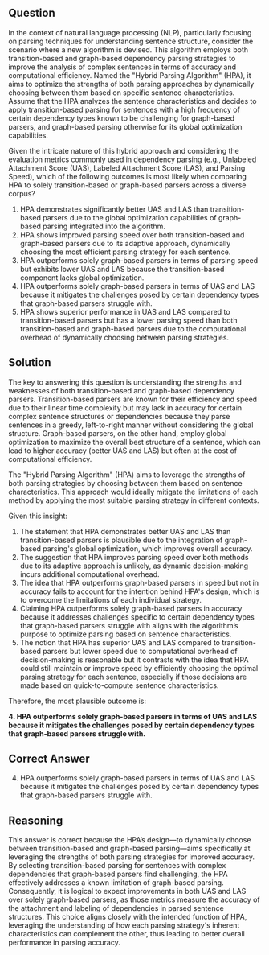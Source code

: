 ## Question

In the context of natural language processing (NLP), particularly focusing on parsing techniques for understanding sentence structure, consider the scenario where a new algorithm is devised. This algorithm employs both transition-based and graph-based dependency parsing strategies to improve the analysis of complex sentences in terms of accuracy and computational efficiency. Named the "Hybrid Parsing Algorithm" (HPA), it aims to optimize the strengths of both parsing approaches by dynamically choosing between them based on specific sentence characteristics. Assume that the HPA analyzes the sentence characteristics and decides to apply transition-based parsing for sentences with a high frequency of certain dependency types known to be challenging for graph-based parsers, and graph-based parsing otherwise for its global optimization capabilities. 

Given the intricate nature of this hybrid approach and considering the evaluation metrics commonly used in dependency parsing (e.g., Unlabeled Attachment Score (UAS), Labeled Attachment Score (LAS), and Parsing Speed), which of the following outcomes is most likely when comparing HPA to solely transition-based or graph-based parsers across a diverse corpus?

1. HPA demonstrates significantly better UAS and LAS than transition-based parsers due to the global optimization capabilities of graph-based parsing integrated into the algorithm.
2. HPA shows improved parsing speed over both transition-based and graph-based parsers due to its adaptive approach, dynamically choosing the most efficient parsing strategy for each sentence.
3. HPA outperforms solely graph-based parsers in terms of parsing speed but exhibits lower UAS and LAS because the transition-based component lacks global optimization.
4. HPA outperforms solely graph-based parsers in terms of UAS and LAS because it mitigates the challenges posed by certain dependency types that graph-based parsers struggle with.
5. HPA shows superior performance in UAS and LAS compared to transition-based parsers but has a lower parsing speed than both transition-based and graph-based parsers due to the computational overhead of dynamically choosing between parsing strategies.

## Solution

The key to answering this question is understanding the strengths and weaknesses of both transition-based and graph-based dependency parsers. Transition-based parsers are known for their efficiency and speed due to their linear time complexity but may lack in accuracy for certain complex sentence structures or dependencies because they parse sentences in a greedy, left-to-right manner without considering the global structure. Graph-based parsers, on the other hand, employ global optimization to maximize the overall best structure of a sentence, which can lead to higher accuracy (better UAS and LAS) but often at the cost of computational efficiency.

The "Hybrid Parsing Algorithm" (HPA) aims to leverage the strengths of both parsing strategies by choosing between them based on sentence characteristics. This approach would ideally mitigate the limitations of each method by applying the most suitable parsing strategy in different contexts. 

Given this insight:

1. The statement that HPA demonstrates better UAS and LAS than transition-based parsers is plausible due to the integration of graph-based parsing's global optimization, which improves overall accuracy.
2. The suggestion that HPA improves parsing speed over both methods due to its adaptive approach is unlikely, as dynamic decision-making incurs additional computational overhead.
3. The idea that HPA outperforms graph-based parsers in speed but not in accuracy fails to account for the intention behind HPA's design, which is to overcome the limitations of each individual strategy.
4. Claiming HPA outperforms solely graph-based parsers in accuracy because it addresses challenges specific to certain dependency types that graph-based parsers struggle with aligns with the algorithm’s purpose to optimize parsing based on sentence characteristics.
5. The notion that HPA has superior UAS and LAS compared to transition-based parsers but lower speed due to computational overhead of decision-making is reasonable but it contrasts with the idea that HPA could still maintain or improve speed by efficiently choosing the optimal parsing strategy for each sentence, especially if those decisions are made based on quick-to-compute sentence characteristics.

Therefore, the most plausible outcome is:

**4. HPA outperforms solely graph-based parsers in terms of UAS and LAS because it mitigates the challenges posed by certain dependency types that graph-based parsers struggle with.**

## Correct Answer

4. HPA outperforms solely graph-based parsers in terms of UAS and LAS because it mitigates the challenges posed by certain dependency types that graph-based parsers struggle with.

## Reasoning

This answer is correct because the HPA’s design—to dynamically choose between transition-based and graph-based parsing—aims specifically at leveraging the strengths of both parsing strategies for improved accuracy. By selecting transition-based parsing for sentences with complex dependencies that graph-based parsers find challenging, the HPA effectively addresses a known limitation of graph-based parsing. Consequently, it is logical to expect improvements in both UAS and LAS over solely graph-based parsers, as those metrics measure the accuracy of the attachment and labeling of dependencies in parsed sentence structures. This choice aligns closely with the intended function of HPA, leveraging the understanding of how each parsing strategy's inherent characteristics can complement the other, thus leading to better overall performance in parsing accuracy.